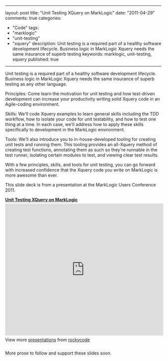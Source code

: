 
---
layout: post
title: "Unit Testing XQuery on MarkLogic"
date: "2011-04-29"
comments: true
categories:
  - "Code"
tags:
  - "marklogic"
  - "unit-testing"
  - "xquery"
description: Unit testing is a required part of a healthy software development lifecycle.  Business logic in MarkLogic Xquery needs the same insurance of superb testing 
keywords: marklogic, unit-testing, xquery
published: true
---

Unit testing is a required part of a healthy software development lifecycle.  Business logic in MarkLogic Xquery needs the same insurance of superb testing as any other language.  

Principles: Come learn the motivation for unit testing and how test-driven development can increase your productivity writing solid Xquery code in an Agile-coding environment.  

Skills: We'll code Xquery examples to learn general skills including the TDD workflow, how to isolate your code for unit testability, and how to test one thing at a time.  In each case, we'll address how to apply these skills specifically to development in the MarkLogic environment.

Tools: We'll also introduce you to in-house-developed tooling for creating unit tests and running them.  This tooling provides an all-Xquery method of creating test functions, annotating them as such so they're runnable in the test runner, isolating certain modules to test, and viewing clear test results.

With a few principles, skills, and tools for unit testing, you can go forward with increased confidence that the Xquery code you write on MarkLogic is more awesome than ever.
<!--more-->

This slide deck is from a presentation at the MarkLogic Users Conference 2011.  

<div style="width:510px" id="__ss_7778485"> <strong style="display:block;margin:12px 0 4px"><a href="http://www.slideshare.net/rockycode/unit-testing-xquery-on-marklogic" title="Unit Testing XQuery on MarkLogic">Unit Testing XQuery on MarkLogic</a></strong> <iframe src="http://www.slideshare.net/slideshow/embed_code/7778485" width="510" height="426" frameborder="0" marginwidth="0" marginheight="0" scrolling="no"></iframe> <div style="padding:5px 0 12px"> View more <a href="http://www.slideshare.net/">presentations</a> from <a href="http://www.slideshare.net/rockycode">rockycode</a> </div> </div>

More prose to follow and support these slides soon.  


  
